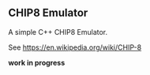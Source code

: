 ## CHIP8 Emulator

A simple C++ CHIP8 Emulator.

See https://en.wikipedia.org/wiki/CHIP-8

**work in progress**